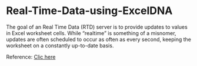 # Real-Time-Data-using-ExcelDNA

The goal of an Real Time Data (RTD) server is to provide updates to values in Excel worksheet cells. While “realtime” is something of a misnomer, updates are often scheduled to occur as often as every second, keeping the worksheet on a constantly up-to-date basis.

Reference: [Clic here](https://putridparrot.com/blog/a-real-time-data-rtd-server-using-excel-dna-in-excel/)
